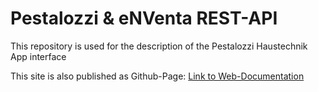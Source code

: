 # Pestalozzi & eNVenta REST-API

This repository is used for the description of the Pestalozzi Haustechnik App interface

This site is also published as Github-Page:
[Link to Web-Documentation](https://lobos-informatik-ag.github.io/pestalozzi-app-api/)